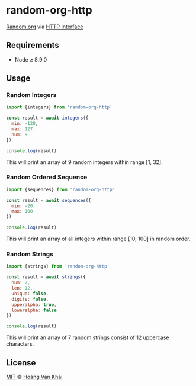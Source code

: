 # random-org-http

[Random.org](https://random.org) via [HTTP Interface](https://www.random.org/clients/http/)

## Requirements

* Node ≥ 8.9.0

## Usage

### Random Integers

```javascript
import {integers} from 'random-org-http'

const result = await integers({
  min: -128,
  max: 127,
  num: 9
})

console.log(result)
```

This will print an array of 9 random integers within range [1, 32].

### Random Ordered Sequence

```javascript
import {sequences} from 'random-org-http'

const result = await sequences({
  min: -20,
  max: 100
})

console.log(result)
```

This will print an array of all integers within range [10, 100] in random order.

### Random Strings

```javascript
import {strings} from 'random-org-http'

const result = await strings({
  num: 7,
  len: 12,
  unique: false,
  digits: false,
  upperalpha: true,
  loweralpha: false
})

console.log(result)
```

This will print an array of 7 random strings consist of 12 uppercase characters.

## License

[MIT](https://git.io/vhaEz) © [Hoàng Văn Khải](https://github.com/KSXGitHub)
